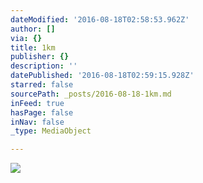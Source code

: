 ```yaml
---
dateModified: '2016-08-18T02:58:53.962Z'
author: []
via: {}
title: 1km
publisher: {}
description: ''
datePublished: '2016-08-18T02:59:15.928Z'
starred: false
sourcePath: _posts/2016-08-18-1km.md
inFeed: true
hasPage: false
inNav: false
_type: MediaObject

---
```

![](https://the-grid-user-content.s3-us-west-2.amazonaws.com/f1a0347c-cb1f-4a5a-b538-209a46b04f27.jpg)